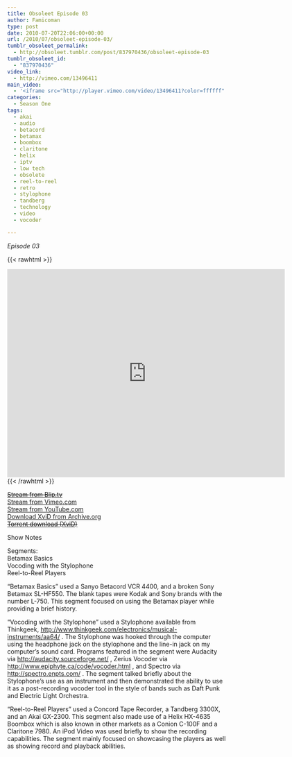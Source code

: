 ```yaml
---
title: Obsoleet Episode 03
author: Famicoman
type: post
date: 2010-07-20T22:06:00+00:00
url: /2010/07/obsoleet-episode-03/
tumblr_obsoleet_permalink:
  - http://obsoleet.tumblr.com/post/837970436/obsoleet-episode-03
tumblr_obsoleet_id:
  - "837970436"
video_link:
  - http://vimeo.com/13496411
main_video:
  - '<iframe src="http://player.vimeo.com/video/13496411?color=ffffff" width="500" height="331" frameborder="0" webkitAllowFullScreen mozallowfullscreen allowFullScreen></iframe>'
categories:
  - Season One
tags:
  - akai
  - audio
  - betacord
  - betamax
  - boombox
  - claritone
  - helix
  - iptv
  - low tech
  - obsolete
  - reel-to-reel
  - retro
  - stylophone
  - tandberg
  - technology
  - video
  - vocoder

---
```

_Episode 03_

{{< rawhtml >}}
<iframe src="https://archive.org/embed/ObsoleetS01e03" width="640" height="480" frameborder="0" webkitallowfullscreen="true" mozallowfullscreen="true" allowfullscreen></iframe>
{{< /rawhtml >}}

[~~Stream from Blip.tv~~](http://blip.tv/file/3906609)  
[Stream from Vimeo.com](http://vimeo.com/13496411)  
[Stream from YouTube.com](https://www.youtube.com/watch?v=UHCkiVm-EK0)  
[Download XviD from Archive.org](http://www.archive.org/details/ObsoleetS01e03)  
[~~Torrent download (XviD)~~](http://torrage.com/torrent/7E1A44FE03CE20B564EF21C6234E9DFD4835DAE5.torrent)  

Show Notes

Segments:  
Betamax Basics  
Vocoding with the Stylophone  
Reel-to-Reel Players

“Betamax Basics” used a Sanyo Betacord VCR 4400, and a broken Sony Betamax SL-HF550. The blank tapes were Kodak and Sony brands with the number L-750. This segment focused on using the Betamax player while providing a brief history.

“Vocoding with the Stylophone” used a Stylophone available from Thinkgeek, <http://www.thinkgeek.com/electronics/musical-instruments/aa64/> . The Stylophone was hooked through the computer using the headphone jack on the stylophone and the line-in jack on my computer’s sound card. Programs featured in the segment were Audacity via <http://audacity.sourceforge.net/> , Zerius Vocoder via <http://www.epiphyte.ca/code/vocoder.html> , and Spectro via <http://spectro.enpts.com/> . The segment talked briefly about the Stylophone’s use as an instrument and then demonstrated the ability to use it as a post-recording vocoder tool in the style of bands such as Daft Punk and Electric Light Orchestra.

“Reel-to-Reel Players” used a Concord Tape Recorder, a Tandberg 3300X, and an Akai GX-2300. This segment also made use of a Helix HX-4635 Boombox which is also known in other markets as a Conion C-100F and a Claritone 7980. An iPod Video was used briefly to show the recording capabilities. The segment mainly focused on showcasing the players as well as showing record and playback abilities.
